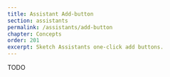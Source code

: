 ```yaml
---
title: Assistant Add-button
section: assistants
permalink: /assistants/add-button
chapter: Concepts
order: 201
excerpt: Sketch Assistants one-click add buttons.
---
```


TODO